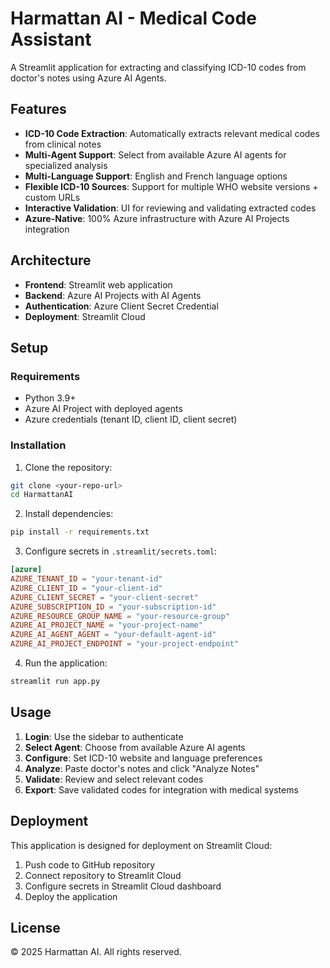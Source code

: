 # Harmattan AI - Medical Code Assistant

A Streamlit application for extracting and classifying ICD-10 codes from doctor's notes using Azure AI Agents.

## Features

- **ICD-10 Code Extraction**: Automatically extracts relevant medical codes from clinical notes
- **Multi-Agent Support**: Select from available Azure AI agents for specialized analysis
- **Multi-Language Support**: English and French language options
- **Flexible ICD-10 Sources**: Support for multiple WHO website versions + custom URLs
- **Interactive Validation**: UI for reviewing and validating extracted codes
- **Azure-Native**: 100% Azure infrastructure with Azure AI Projects integration

## Architecture

- **Frontend**: Streamlit web application
- **Backend**: Azure AI Projects with AI Agents
- **Authentication**: Azure Client Secret Credential
- **Deployment**: Streamlit Cloud

## Setup

### Requirements

- Python 3.9+
- Azure AI Project with deployed agents
- Azure credentials (tenant ID, client ID, client secret)

### Installation

1. Clone the repository:
```bash
git clone <your-repo-url>
cd HarmattanAI
```

2. Install dependencies:
```bash
pip install -r requirements.txt
```

3. Configure secrets in `.streamlit/secrets.toml`:
```toml
[azure]
AZURE_TENANT_ID = "your-tenant-id"
AZURE_CLIENT_ID = "your-client-id" 
AZURE_CLIENT_SECRET = "your-client-secret"
AZURE_SUBSCRIPTION_ID = "your-subscription-id"
AZURE_RESOURCE_GROUP_NAME = "your-resource-group"
AZURE_AI_PROJECT_NAME = "your-project-name"
AZURE_AI_AGENT_AGENT = "your-default-agent-id"
AZURE_AI_PROJECT_ENDPOINT = "your-project-endpoint"
```

4. Run the application:
```bash
streamlit run app.py
```

## Usage

1. **Login**: Use the sidebar to authenticate
2. **Select Agent**: Choose from available Azure AI agents
3. **Configure**: Set ICD-10 website and language preferences
4. **Analyze**: Paste doctor's notes and click "Analyze Notes"
5. **Validate**: Review and select relevant codes
6. **Export**: Save validated codes for integration with medical systems

## Deployment

This application is designed for deployment on Streamlit Cloud:

1. Push code to GitHub repository
2. Connect repository to Streamlit Cloud
3. Configure secrets in Streamlit Cloud dashboard
4. Deploy the application

## License

© 2025 Harmattan AI. All rights reserved.
